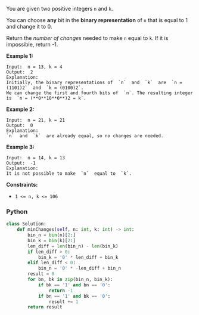 You are given two positive integers  `n`  and  `k`.

You can choose  **any**  bit in the  **binary representation**  of  `n`  that is equal to 1 and change it to 0.

Return the  _number of changes_  needed to make  `n`  equal to  `k`. If it is impossible, return -1.

**Example 1:**

```
Input:  n = 13, k = 4
Output:  2
Explanation:  
Initially, the binary representations of  `n`  and  `k`  are  `n = (1101)2`  and  `k = (0100)2`.  
We can change the first and fourth bits of  `n`. The resulting integer is  `n = (**0**10**0**)2 = k`.
```

**Example 2:**

```
Input:  n = 21, k = 21
Output:  0
Explanation:  
`n`  and  `k`  are already equal, so no changes are needed.
```

**Example 3:**

```
Input:  n = 14, k = 13
Output:  -1
Explanation:  
It is not possible to make  `n`  equal to  `k`.
```

**Constraints:**

- `1 <= n, k <= 106`

### Python

```python
class Solution:
    def minChanges(self, n: int, k: int) -> int:
        bin_n = bin(n)[2:]
        bin_k = bin(k)[2:]
        len_diff = len(bin_n) - len(bin_k)
        if len_diff > 0:
            bin_k = '0' * len_diff + bin_k
        elif len_diff < 0:
            bin_n = '0' * -len_diff + bin_n
        result = 0
        for bn, bk in zip(bin_n, bin_k):
            if bk == '1' and bn == '0':
                return -1
            if bn == '1' and bk == '0':
                result += 1
        return result
```